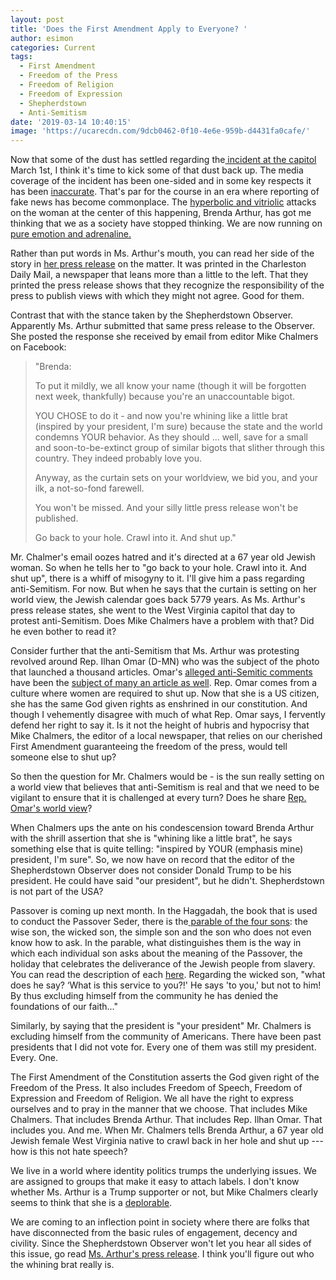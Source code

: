 ```yaml
---
layout: post
title: 'Does the First Amendment Apply to Everyone? '
author: esimon
categories: Current
tags:
  - First Amendment
  - Freedom of the Press
  - Freedom of Religion
  - Freedom of Expression
  - Shepherdstown
  - Anti-Semitism
date: '2019-03-14 10:40:15'
image: 'https://ucarecdn.com/9dcb0462-0f10-4e6e-959b-d4431fa0cafe/'
---
```

Now that some of the dust has settled regarding the[ incident at the capitol](https://ghostofjefferson.com/current/2019/03/07/caputos-capitol-crime) March 1st, I think it's time to kick some of that dust back up.  The media coverage of the incident has been one-sided and in some key respects it has been [inaccurate](https://www.wvgazettemail.com/opinion/daily_mail_opinion/commentary/anne-lieberman-sergeant-at-arms-version-of-capitol-event-daily/article_92abafb4-6b9a-5968-b3ac-b7366d5f0335.html).  That's par for the course in an era where reporting of fake news has become commonplace.  The [hyperbolic and vitriolic](https://800wvhu.iheart.com/featured/the-tom-roten-morning-show/content/2019-03-05-enraged-democrat-delegates-verbally-attack-jewish-woman-with-f-bombs) attacks on the woman at the center of this happening, Brenda Arthur, has got me thinking that we as a society have stopped thinking.  We are now running on [pure emotion and adrenaline.](http://mountaineerjournal.com/2019/03/05/exclusive-del-mike-caputo-d-50-accused-of-shoving-senior-republican-female-delegate-get-the-fk-out-of-my-way/) 

Rather than put words in Ms. Arthur's mouth, you can read her side of the story in [her press release](https://www.wvgazettemail.com/opinion/daily_mail_opinion/commentary/brenda-arthur-democrats-violent-reaction-to-peaceful-protest-daily-mail/article_a1972fd5-c879-5df7-8704-ccce8ed95d51.html#tncms-source=article-nav-prev) on the matter.  It was printed in the Charleston Daily Mail, a newspaper that leans more than a little to the left.  That they printed the press release shows that they recognize the responsibility of the press to publish views with which they might not agree.  Good for them.  

Contrast that with the stance taken by the Shepherdstown Observer.  Apparently Ms. Arthur submitted that same press release to the Observer.  She posted the response she received by email from editor Mike Chalmers on Facebook:

> "Brenda:
>
> To put it mildly, we all know your name (though it will be forgotten next week, thankfully) because you're an unaccountable bigot.
> 
> YOU CHOSE to do it - and now you're whining like a little brat (inspired by your president, I'm sure) because the state and the world condemns YOUR behavior. As they should ... well, save for a small and soon-to-be-extinct group of similar bigots that slither through this country. They indeed probably love you.
>
> Anyway, as the curtain sets on your worldview, we bid you, and your ilk, a not-so-fond farewell.
>
> You won't be missed. And your silly little press release won't be published.
>
>
> Go back to your hole. Crawl into it. And shut up."

Mr. Chalmer's email oozes hatred and it's directed at a 67 year old Jewish woman.  So when he tells her to "go back to your hole. Crawl into it. And shut up", there is a whiff of misogyny to it.  I'll give him a pass regarding anti-Semitism.  For now.  But when he says that the curtain is setting on her world view, the Jewish calendar goes back 5779 years.  As Ms. Arthur's press release states, she went to the West Virginia capitol that day to protest anti-Semitism.  Does Mike Chalmers have a problem with that?  Did he even bother to read it?  

Consider further that the anti-Semitism that Ms. Arthur was protesting revolved around Rep. Ilhan Omar (D-MN) who was the subject of the photo that launched a thousand articles.  Omar's [alleged anti-Semitic comments](https://www.bloomberg.com/news/articles/2019-03-04/democrats-said-to-plan-anti-semitism-measure-after-omar-remarks) have been the [subject of many an article as well](https://www.bloomberg.com/opinion/articles/2019-03-05/ilhan-omar-s-anti-israel-nativism-will-haunt-democrats).  Rep. Omar comes from a culture where women are required to shut up.  Now that she is a US citizen, she has the same God given rights as enshrined in our constitution.  And though I vehemently disagree with much of what Rep. Omar says, I fervently defend her right to say it.  Is it not the height of hubris and hypocrisy that Mike Chalmers, the editor of a local newspaper, that relies on our cherished First Amendment guaranteeing the freedom of the press, would tell someone else to shut up?  

So then the question for Mr. Chalmers would be - is the sun really setting on a world view that believes that anti-Semitism is real and that we need to be vigilant to ensure that it is challenged at every turn?  Does he share [Rep. Omar's world view](https://www.washingtonexaminer.com/opinion/jim-clyburns-defense-ilhan-omars-experience-is-more-personal-than-jews-who-had-parents-in-the-holocaust)?  

When Chalmers ups the ante on his condescension toward Brenda Arthur with the shrill assertion that she is "whining like a little brat", he says something else that is quite telling: "inspired by YOUR (emphasis mine) president, I'm sure".  So, we now have on record that the editor of the Shepherdstown Observer does not consider Donald Trump to be his president.  He could have said "our president", but he didn't.  Shepherdstown is not part of the USA?   

Passover is coming up next month.  In the Haggadah, the book that is used to conduct the Passover Seder, there is the[ parable of the four sons](http://www.jewishagency.org/nechama-leibowitz-haggadah/content/24076): the wise son, the wicked son, the simple son and the son who does not even know how to ask.  In the parable, what distinguishes them is the way in which each individual son asks about the meaning of the Passover, the holiday that celebrates the deliverance of the Jewish people from slavery.  You can read the description of each [here](http://www.jewishagency.org/nechama-leibowitz-haggadah/content/24076).  Regarding the wicked son, "what does he say? ‘What is this service to you?!' He says 'to you,' but not to him! By thus excluding himself from the community he has denied the foundations of our faith…"  

Similarly, by saying that the president is "your president" Mr. Chalmers is excluding himself from the community of Americans.  There have been past presidents that I did not vote for.  Every one of them was still my president.  Every. One.  

The First Amendment of the Constitution asserts the God given right of the Freedom of the Press.  It also includes Freedom of Speech, Freedom of Expression and Freedom of Religion.  We all have the right to express ourselves and to pray in the manner that we choose.  That includes Mike Chalmers.  That includes Brenda Arthur. That includes Rep. Ilhan Omar. That includes you.  And me. When Mr. Chalmers tells Brenda Arthur, a 67 year old Jewish female West Virginia native to crawl back in her hole and shut up --- how is this not hate speech?  

We live in a world where identity politics trumps the underlying issues.  We are assigned to groups that make it easy to attach labels.  I don't know whether Ms. Arthur is a Trump supporter or not, but Mike Chalmers clearly seems to think that she is a [deplorable](http://wvmetronews.com/2019/03/02/senator-capito-on-anti-muslim-display-at-gop-event-i-deplore-what-happened/). 

We are coming to an inflection point in society where there are folks that have disconnected from the basic rules of engagement, decency and civility.  Since the Shepherdstown Observer won't let you hear all sides of this issue, go read [Ms. Arthur's press release](https://www.wvgazettemail.com/opinion/daily_mail_opinion/commentary/brenda-arthur-democrats-violent-reaction-to-peaceful-protest-daily-mail/article_a1972fd5-c879-5df7-8704-ccce8ed95d51.html#tncms-source=article-nav-prev).  I think you'll figure out who the whining brat really is.
